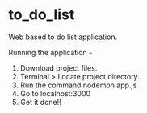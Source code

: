 # to_do_list
Web based to do list application.


Running the application -
1) Download project files.
2) Terminal > Locate project directory.
3) Run the command nodemon app.js
4) Go to localhost:3000
5) Get it done!!

